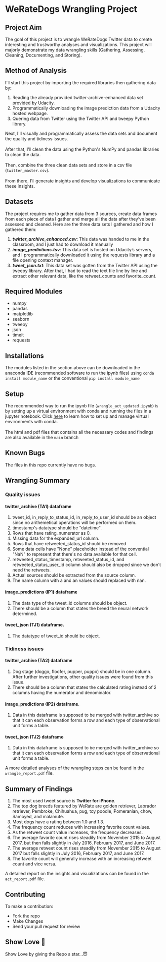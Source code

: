 # WeRateDogs Wrangling Project 

## Project Aim
The goal of this project is to wrangle WeRateDogs Twitter data to create interesting and trustworthy analyses and visualizations. This project will majorly demonstrate my data wrangling skills (Gathering, Assessing, Cleaning, Documenting, and Storing).

## Method of Analysis
I'll start this project by importing the required libraries then gathering data by:
1. Reading the already provided twitter-archive-enhanced data set provided by Udacity.
2. Programmatically downloading the image prediction data from a Udacity hosted webpage.
3. Quering data from Twitter using the Twitter API and tweepy Python library.<br>


Next, I'll visually and programmatically assess the data sets and document the quality and tidiness issues.<br><br>
After that, I'll clean the data using the Python's NumPy and pandas libraries to clean the data.<br><br>
Then, combine the three clean data sets and store in a csv file (`twitter_master.csv`).<br><br>
From there, I'll generate insights and develop visualizations to communicate these insights.

## Datasets
The project requires me to gather data from 3 sources, create data frames from each piece of data I gather and merge all the data after they’ve been assessed and cleaned.
Here are the three data sets I gathered and how I gathered them:
1. ***twitter_archive_enhanced.csv***: This data was handed to me in the classroom, and I just had to download it manually
2. ***image_predictions.tsv***: This data set is hosted on Udacity’s servers, and I programmatically downloaded it using the requests library and a file opening context manager.
3. ***tweet_json.txt***: This data set was gotten from the Twitter API using the tweepy library. After that, I had to read the text file line by line and extract other relevant data, like the retweet_counts and favorite_count.

## Required Modules
* numpy
* pandas
* matplotlib
* seaborn
* tweepy
* json
* timeit
* requests

## Installations
The modules listed in the section above can be downloaded in the anaconda IDE (recommended software to run the ipynb files) using `conda install module_name` or the conventional `pip install module_name`

## Setup
The recommended way to run the ipynb file (`wrangle_act_updated.ipynb`) is by setting up a virtual environment with conda and running the files in a jupyter notebook. Click [here](https://docs.conda.io/projects/conda/en/latest/user-guide/tasks/manage-environments.html) to learn how to set up and manage virtual environments with conda.<br><br>
The html and pdf files that contains all the necessary codes and findings are also available in the `main` branch

## Known Bugs
The files in this repo currently have no bugs.

## Wrangling Summary
### Quality issues
#### twitter_archive (TA1) dataframe
1. tweet_id, in_reply_to_status_id, in_reply_to_user_id should be an object since no arithemetical operations will be performed on them.
2. timestamp's datatype should be "datetime".
3. Rows that have rating_numerator as 0.
4. Missing data for the expanded_url column.
5. Rows that have retweeted_status_id should be removed
6. Some data cells have "None" placeholder instead of the convential "NaN" to represent that there's no data available for that cell.
7. retweeted_status_timestamp, retweeted_status_id, and retweeted_status_user_id column should also be dropped since we don't need the retweets.
8. Actual sources should be extracted from the source column.
9. The name column with a and an values should replaced with nan.

#### image_predictions (IP1) dataframe
1. The data type of the tweet_id columns should be object.
2. There should be a column that states the breed the neural network determined.

#### tweet_json (TJ1)  dataframe.
1. The datatype of tweet_id should be object.

### Tidiness issues
#### twitter_archive (TA2) dataframe
1. Dog stage (doggo, floofer, pupper, puppo) should be in one column. After further investigations, other quality issues were found from this issue.
2. There should be a column that states the calculated rating instead of 2 columns having the numerator and denominator.

#### image_predictions (IP2) dataframe.
1. Data in this dataframe is supposed to be merged with twitter_archive so that it can each observation forms a row and each type of observational unit forms a table.

#### tweet_json (TJ2) dataframe
1. Data in this dataframe is supposed to be merged with twitter_archive so that it can each observation forms a row and each type of observational unit forms a table.

A more detailed analyses of the wrangling steps can be found in the `wrangle_report.pdf` file.

## Summary of Findings 
1. The most used tweet source is **Twitter for iPhone**.
2. The top dog breeds featured by WeRate are golden retriever, Labrador retriever, Pembroke, Chihuahua, pug, toy poodle, Pomeranian, chow, Samoyed, and malamute.
3. Most dogs have a rating between 1.0 and 1.3.
4. The frequency count reduces with increasing favorite count values.
5. As the retweet count value increases, the frequency decreases.
6. The average favorite count rises steadily from November 2015 to August 2017, but then falls slightly in July 2016, February 2017, and June 2017.
7. The average retweet count rises steadily from November 2015 to August 2017 but falls slightly in July 2016, February 2017, and June 2017.
8. The favorite count will generally increase with an increasing retweet count and vice versa.

A detailed report on the insights and visualizations can be found in the `act_report.pdf` file.

## Contributing
To make a contribution:
- Fork the repo
- Make Changes
- Send your pull request for review

## Show Love 💓
Show Love by giving the Repo a star...😇

